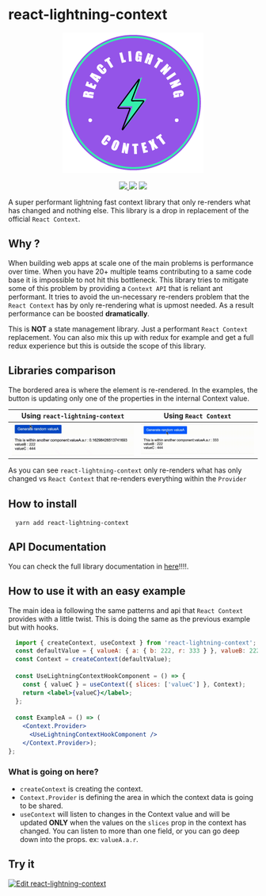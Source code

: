 # react-lightning-context

<p align="center">
  <img src="./assets/logo.png?raw=true">
</p>
<p align="center">
  <a href="https://www.npmjs.com/package/react-lightning-context">
    <img src="https://img.shields.io/npm/v/react-lightning-context.svg">
  </a>
  <img src="https://img.shields.io/badge/code_style-standard-brightgreen.svg">
  <img src="https://img.shields.io/bundlephobia/minzip/react-lightning-context">
</p>

A super performant lightning fast context library that only re-renders what has changed and nothing else. This library is a drop in replacement of the official `React Context`.

## Why ?

When building web apps at scale one of the main problems is performance over time. When you have 20+ multiple teams contributing to a same code base it is impossible to not hit this bottleneck. This library tries to mitigate some of this problem by providing a `Context API` that is reliant ant performant. It tries to avoid the un-necessary re-renders problem that the `React Context` has by only re-rendering what is upmost needed. As a result performance can be boosted **dramatically**.

This is **NOT** a state management library. Just a performant `React Context` replacement. You can also mix this up with redux for example and get a full redux experience but this is outside the scope of this library.

## Libraries comparison

The bordered area is where the element is re-rendered. In the examples, the button is updating only one of the properties in the internal Context value.

| Using `react-lightning-context`            | Using `React Context`                   |
| ------------------------------------------ | --------------------------------------- |
| ![with gif](./assets/with-op.gif?raw=true) | ![without gif](./assets/without-op.gif) |

As you can see `react-lightning-context` only re-renders what has only changed vs `React Context` that re-renders everything within the `Provider`

## How to install

```terminal
  yarn add react-lightning-context
```

## API Documentation

You can check the full library documentation in [here](https://gentle-melba-9db8e9.netlify.app/#/)!!!!.

## How to use it with an easy example

The main idea ia following the same patterns and api that `React Context` provides with a little twist. This is doing the same as the previous example but with hooks.

```jsx
  import { createContext, useContext } from 'react-lightning-context';
  const defaultValue = { valueA: { a: { b: 222, r: 333 } }, valueB: 222, valueC: 444 };
  const Context = createContext(defaultValue);

  const UseLightningContextHookComponent = () => {
    const { valueC } = useContext({ slices: ['valueC'] }, Context);
    return <label>{valueC}</label>;
  };

  const ExampleA = () => (
    <Context.Provider>
      <UseLightningContextHookComponent />
    </Context.Provider>);
};
```

### What is going on here?

- `createContext` is creating the context.
- `Context.Provider` is defining the area in which the context data is going to be shared.
- `useContext` will listen to changes in the Context value and will be updated **ONLY** when the values on the `slices` prop in the context has changed. You can listen to more than one field, or you can go deep down into the props. ex: `valueA.a.r`.

## Try it

[![Edit react-lightning-context](https://codesandbox.io/static/img/play-codesandbox.svg)](https://codesandbox.io/s/beautiful-currying-i7xin)
